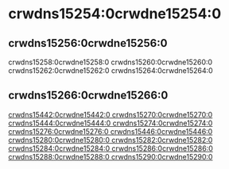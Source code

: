 # crwdns15254:0crwdne15254:0

## crwdns15256:0crwdne15256:0

crwdns15258:0crwdne15258:0 crwdns15260:0crwdne15260:0 crwdns15262:0crwdne15262:0 crwdns15264:0crwdne15264:0



## crwdns15266:0crwdne15266:0

<ins>crwdns15442:0crwdne15442:0 crwdns15270:0crwdne15270:0  crwdns15444:0crwdne15444:0 crwdns15274:0crwdne15274:0 crwdns15276:0crwdne15276:0  crwdns15446:0crwdne15446:0 crwdns15280:0crwdne15280:0 crwdns15282:0crwdne15282:0  crwdns15284:0crwdne15284:0   crwdns15286:0crwdne15286:0  crwdns15288:0crwdne15288:0  crwdns15290:0crwdne15290:0




